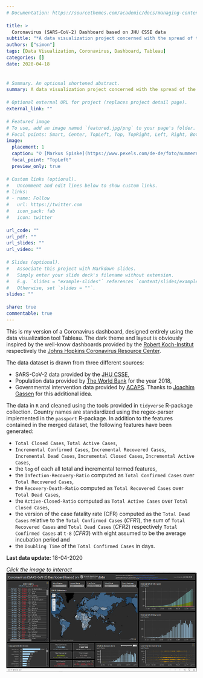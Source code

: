 ```yaml
---
# Documentation: https://sourcethemes.com/academic/docs/managing-content/

title: >
  Coronavirus (SARS-CoV-2) Dashboard based on JHU CSSE data
subtitle: "*A data visualization project concerned with the spread of the novel Coronavirus realized in R and Tableau.*"
authors: ["simon"]
tags: [Data Visualization, Coronavirus, Dashboard, Tableau]
categories: []
date: 2020-04-18


# Summary. An optional shortened abstract.
summary: A data visualization project concerned with the spread of the novel Coronavirus realized in R and Tableau.

# Optional external URL for project (replaces project detail page).
external_link: ""

# Featured image
# To use, add an image named `featured.jpg/png` to your page's folder.
# Focal points: Smart, Center, TopLeft, Top, TopRight, Left, Right, BottomLeft, Bottom, BottomRight.
image:
  placement: 1
  caption: "© [Markus Spiske](https://www.pexels.com/de-de/foto/nummern-notfall-alarm-warnung-3970330/)"
  focal_point: "TopLeft"
  preview_only: true

# Custom links (optional).
#   Uncomment and edit lines below to show custom links.
# links:
# - name: Follow
#   url: https://twitter.com
#   icon_pack: fab
#   icon: twitter

url_code: ""
url_pdf: ""
url_slides: ""
url_video: ""

# Slides (optional).
#   Associate this project with Markdown slides.
#   Simply enter your slide deck's filename without extension.
#   E.g. `slides = "example-slides"` references `content/slides/example-slides.md`.
#   Otherwise, set `slides = ""`.
slides: ""

share: true
commentable: true 
---
```

This is my version of a Coronavirus dashboard, designed entirely using the data visualization tool Tableau. The dark theme and layout is obviously inspired by the well-know dashboards provided by the [Robert Koch-Institut](https://experience.arcgis.com/experience/478220a4c454480e823b17327b2bf1d4) respectively the [Johns Hopkins Coronavirus Resource Center](https://coronavirus.jhu.edu/map.html).

The data dataset is drawn from three different sources:
- SARS-CoV-2 data provided by the [JHU CSSE](https://github.com/CSSEGISandData/COVID-19),
- Population data provided by [The World Bank](https://data.worldbank.org/indicator/sp.pop.totl) for the year 2018,
- Governmental intervention data provided by [ACAPS](https://www.acaps.org/covid19-government-measures-dataset). Thanks to [Joachim Gassen](https://joachim-gassen.github.io/2020/03/merge-covid-19-data-with-governmental-interventions-data/) for this additional idea.

The data in `R` and cleaned using the tools provided in `tidyverse` R-package collection. Country names are standardized using the regex-parser implemented in the `passport` R-package. In addition to the features contained in the merged dataset, the following features have been generated:
- `Total Closed Cases`, `Total Active Cases`,
- `Incremental Confirmed Cases`, `Incremental Recovered Cases`, `Incremental Dead Cases`, `Incremental Closed Cases`, `Incremental Active Cases`,
- the `log` of each all total and incremental termed features,
- the `Infection-Recovery-Ratio` computed as `Total Confirmed Cases` over `Total Recovered Cases`,
- the `Recovery-Death-Ratio` computed as `Total Recovered Cases` over `Total Dead Cases`,
- the `Active-Closed-Ratio` computed as `Total Active Cases` over `Total Closed Cases`,
- the version of the case fatality rate (CFR) computed as the `Total Dead Cases` relative to the `Total Confirmed Cases` (*CFR1*), the sum of `Total Recovered Cases` and `Total Dead Cases` (*CFR2*) respectively `Total Confirmed Cases` at `t-8` (*CFR3*) with eight assumed to be the average incubation period and
- the `Doubling Time` of the `Total Confirmed Cases` in days.


**Last data update:** 18-04-2020

*Click the image to interact*
[![SARS-CoV-2 Dashboard](preview.png)](https://public.tableau.com/views/SARS-CoV-2Dashboard_15872319731490/Global?:display_count=y&:origin=viz_share_linkfeatured.png)
